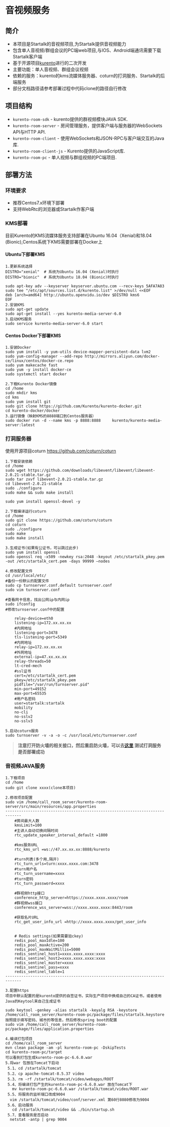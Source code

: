 # 音视频服务

## 简介
* 本项目是Startalk的音视频项目,为Startalk提供音视频能力
* 包含单人音视频/群组会议的PC端web项目,与IOS、Android端通讯需要下载Startalk客户端
* 基于开源项目[kurento](http://www.kurento.org)进行的二次开发
* 主要功能：单人音视频、群组会议视频
* 依赖的服务：kurento的kms流媒体服务器、coturn的打洞服务、Startalk的后端服务
* 部分文档路径请参考部署过程中代码clone的路径自行修改

## 项目结构
  * `kurento-room-sdk` - kurento提供的群视频模块JAVA SDK.
  * `kurento-room-server` - 房间管理服务，提供客户端与服务器的WebSockets API与HTTP API.
  * `kurento-room-client` - 使用WebSockets和JSON-RPC与客户端交互的Java库.
  * `kurento-room-client-js` - Kurento提供的JavaScript库.
  * `kurento-room-pc` - 单人视频与群组视频的PC端项目.


## 部署方法

### 环境要求
  - 推荐Centos7.x环境下部署
  - 支持WebRtc的浏览器或Startalk作客户端
  
### KMS部署
目前Kurento的KMS流媒体服务支持部署在Ubuntu 16.04（Xenial)和18.04 (Bionic),Centos系统下KMS需要部署在Docker上

#### Ubuntu下部署KMS

```
1.更新系统选择
DISTRO="xenial"  # 系统为Ubuntu 16.04 (Xenial)时执行
DISTRO="bionic"  # 系统为Ubuntu 18.04 (Bionic)时执行
    
sudo apt-key adv --keyserver keyserver.ubuntu.com --recv-keys 5AFA7A83
sudo tee "/etc/apt/sources.list.d/kurento.list" >/dev/null <<EOF
deb [arch=amd64] http://ubuntu.openvidu.io/dev $DISTRO kms6
EOF
2.安装KMS
sudo apt-get update
sudo apt-get install --yes kurento-media-server-6.0
3.启动KMS服务
sudo service kurento-media-server-6.0 start
```

#### Centos Docker下部署KMS

```
1.安装Docker
sudo yum install -y yum-utils device-mapper-persistent-data lvm2
sudo yum-config-manager --add-repo http://mirrors.aliyun.com/docker-ce/linux/centos/docker-ce.repo
sudo yum makecache fast
sudo yum -y install docker-ce
sudo systemctl start docker

2.下载Kurento Docker镜像 
cd /home
sudo mkdir kms
cd kms
sudo yum install git 
sudo git clone https://github.com/Kurento/kurento-docker.git
cd kurento-docker/docker
3.运行镜像（映射KMS的8888端口到Centos服务器）
sudo docker run -d --name kms -p 8888:8888     kurento/kurento-media-server:latest
```

### 打洞服务器
使用开源项目coturn
https://github.com/coturn/coturn

```
1.下载安装依赖
cd /home
sudo wget https://github.com/downloads/libevent/libevent/libevent-2.0.21-stable.tar.gz
sudo tar zxvf libevent-2.0.21-stable.tar.gz
cd libevent-2.0.21-stable 
sudo ./configure
sudo make && sudo make install

sudo yum install openssl-devel -y

2.下载编译运行coturn
cd /home
sudo git clone https://github.com/coturn/coturn
cd coturn 
sudo ./configure 
sudo make 
sudo make install

3.生成证书(如果有公证书，可以跳过此步)
sudo yum install openssl
sudo openssl req -x509 -newkey rsa:2048 -keyout /etc/startalk_pkey.pem -out /etc/startalk_cert.pem -days 99999 –nodes

4.修改配置文件
cd /usr/local/etc/
#备份一份默认的配置文件
sudo cp turnserver.conf.default turnserver.conf
sudo vim turnserver.conf

#查看网卡信息，找出公网ip与内网ip
sudo ifconfig 
#修改turnserver.conf中的配置

    relay-device=eth0
    listening-ip=172.xx.xx.xx
    #内网地址
    listening-port=3478
    tls-listening-port=5349
    #内网地址
    relay-ip=172.xx.xx.xx
    #外网地址
    external-ip=47.xx.xx.xx
    relay-threads=50
    lt-cred-mech
    #ssl证书
    cert=/etc/startalk_cert.pem
    pkey=/etc/startalk_pkey.pem
    pidfile="/var/run/turnserver.pid"
    min-port=49152
    max-port=65535
    #用户名密码
    user=startalk:startalk
    mobility
    no-cli
    no-sslv2
    no-sslv3
    
5.启动coturn服务
sudo turnserver -v -a -o -c /usr/local/etc/turnserver.conf   
```
> **注意打开防火墙的相关接口，然后重启防火墙，可以去[这里](https://webrtc.github.io/samples/src/content/peerconnection/trickle-ice/) 测试打洞服务是否部署成功**

### 音视频JAVA服务
```
1.下载项目
cd /home
sudo git clone xxxx(clone本项目)

2.修改项目配置
sudo vim /home/call_room_server/kurento-room-server/src/main/resources/app.properties
-----------------------------------------------------------------------------
    #房间最大人数
    kmsLimit=100
    #主讲人自动切换间隔时间
    rtc_update_speaker_interval_default =1800
    
    #kms服务URL
    rtc_kms_url =ws://47.xx.xx.xx:8888/kurento
    
    #turn列表(多个用,隔开)
    rtc_turn_urls=turn:xxxx.xxxx.com:3478
    #turn用户名
    rtc_turn_username=xxxx
    #turn密码
    rtc_turn_password=xxxx
    
    #群视频http接口
    conference_http_server=https://xxxx.xxxx.xxxx/room
    #群视频wss接口
    conference_wss_server=wss://xxxx.xxxx.xxxx:8443/room
    
    #获取名片URL
    rtc_get_user_info_url =http://xxxx.xxxx.xxxx/get_user_info

       
    # Redis settings(如果需要验ckey)
    redis_pool_maxIdle=100
    redis_pool_maxActive=200
    redis_pool_maxWaitMillis=5000
    redis_sentinel_host1=xxxx.xxxx.xxxx:xxxx
    redis_sentinel_host2=xxxx.xxxx.xxxx:xxxx
    redis_sentinel_master=xxxx
    redis_sentinel_pass=xxxx
    redis_sentinel_table=1
-----------------------------------------------------------------------------

3.配置https
项目中默认配置的是kurento提供的自签证书，实际生产项目中换成自己的CA证书，或者使用Java的Keytool来自己生成证书

sudo keytool -genkey -alias startalk -keyalg RSA -keystore /home/call_room_server/kurento-room-pc/package/files/startalk.keystore
按照提示填写密码、城市的等信息，然后修改spring boot的配置
sudo vim /home/call_room_server/kurento-room-pc/package/files/application.properties

4.编译打包项目
cd /home/call_room_server  
mvn clean package -am -pl kurento-room-pc -DskipTests  
cd kurento-room-pc/target  
可以看到打包生成kurento-room-pc-6.6.0.war   
5.将war 包放在Tomcat下启动   
 5.1、cd /startalk/tomcat   
 5.2、cp apache-tomcat-8.5.37 video  
 5.3、rm -rf /startalk/tomcat/video/webapps/ROOT  
 5.4、将编译打包产生的kurento-room-pc-6.6.0.war 放在Tomcat下  
   mv kurento-room-pc-6.6.0.war /startalk/tomcat/video/ROOT.war
 5.5、将服务的监听端口改成9004  
  vim /startalk/tomcat/video/conf/server.xml 第60行8080修改为9004 
 5.6、启动服务
   cd /startalk/tomcat/video && ./bin/startup.sh 
 5.7、查看服务是否启动
  netstat -antp | grep 9004
```

